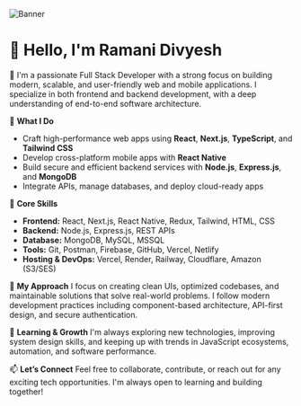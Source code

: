 ![Banner](https://your-image-url.com/banner.png)
# 👋 Hello, I'm Ramani Divyesh

🚀 I'm a passionate Full Stack Developer with a strong focus on building modern, scalable, and user-friendly web and mobile applications. I specialize in both frontend and backend development, with a deep understanding of end-to-end software architecture.

💼 **What I Do**
- Craft high-performance web apps using **React**, **Next.js**, **TypeScript**, and **Tailwind CSS**
- Develop cross-platform mobile apps with **React Native**
- Build secure and efficient backend services with **Node.js**, **Express.js**, and **MongoDB**
- Integrate APIs, manage databases, and deploy cloud-ready apps

🧠 **Core Skills**
- **Frontend:** React, Next.js, React Native, Redux, Tailwind, HTML, CSS
- **Backend:** Node.js, Express.js, REST APIs
- **Database:** MongoDB, MySQL, MSSQL
- **Tools:** Git, Postman, Firebase, GitHub, Vercel, Netlify
- **Hosting & DevOps:** Vercel, Render, Railway, Cloudflare, Amazon (S3/SES)

🎯 **My Approach**
I focus on creating clean UIs, optimized codebases, and maintainable solutions that solve real-world problems. I follow modern development practices including component-based architecture, API-first design, and secure authentication.

🌱 **Learning & Growth**
I'm always exploring new technologies, improving system design skills, and keeping up with trends in JavaScript ecosystems, automation, and software performance.

📫 **Let’s Connect**
Feel free to collaborate, contribute, or reach out for any exciting tech opportunities. I'm always open to learning and building together!
